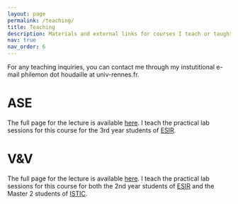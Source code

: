 ```yaml
---
layout: page
permalink: /teaching/
title: Teaching
description: Materials and external links for courses I teach or taught.
nav: true
nav_order: 6
---
```


For any teaching inquiries, you can contact me through my instutitional e-mail philemon dot houdaille at univ-rennes.fr.

# ASE 

The full page for the lecture is available [here](https://people.irisa.fr/Benoit.Combemale/course/esir/esir3/#esir3-si-s9-ase). I teach the practical lab sessions for this course for the 3rd year students of [ESIR](https://esir.univ-rennes.fr/en).

# V&V

The full page for the lecture is available [here](https://people.irisa.fr/Benoit.Combemale/course/esir/esir2/#esir2-si-s8-vv). I teach the practical lab sessions for this course for both the 2nd year students of [ESIR](https://esir.univ-rennes.fr/en) and the Master 2 students of [ISTIC](https://istic.univ-rennes.fr/en).
